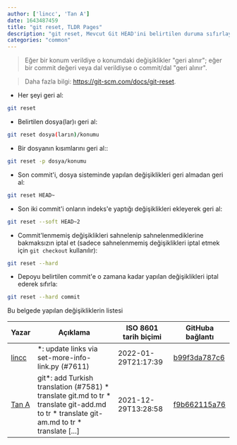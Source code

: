 ```yaml
---
author: ['lincc', 'Tan A']
date: 1643487459
title: "git reset, TLDR Pages"
description: "git reset, Mevcut Git HEAD'ini belirtilen duruma sıfırlayarak commit'leri veya değişiklikleri geri al."
categories: "common"
---
```

> Eğer bir konum verildiye o konumdaki değişiklikler "geri alınır"; eğer bir commit değeri veya dal verildiyse o commit/dal "geri alınır".

> Daha fazla bilgi: <https://git-scm.com/docs/git-reset>.

- Her şeyi geri al:

```bash
git reset
```

- Belirtilen dosya(lar)ı geri al:

```bash
git reset dosya(ların)/konumu
```

- Bir dosyanın kısımlarını geri al::

```bash
git reset -p dosya/konumu
```

- Son commit'i, dosya sisteminde yapılan değişiklikleri geri almadan geri al:

```bash
git reset HEAD~
```

- Son iki commit'i onların indeks'e yaptığı değişiklikleri ekleyerek geri al:

```bash
git reset --soft HEAD~2
```

- Commit'lenmemiş değişiklikleri sahnelenip sahnelenmediklerine bakmaksızın iptal et (sadece sahnelenmemiş değişiklikleri iptal etmek için `git checkout` kullanılır):

```bash
git reset --hard
```

- Depoyu belirtilen commit'e o zamana kadar yapılan değişiklikleri iptal ederek sıfırla:

```bash
git reset --hard commit
```
Bu belgede yapılan değişikliklerin listesi


Yazar | Açıklama | ISO 8601 tarih biçimi | GitHuba bağlantı
------|-----|-----|-----
[lincc](mailto:46962923+blueskyson@users.noreply.github.com) | *: update links via set-more-info-link.py (#7611) | 2022-01-29T21:17:39 | [b99f3da787c6](https://github.com/tldr-pages/tldr/commit/b99f3da787c6f43a545b9cb5ebd8265b1367fbc4)
[Tan A](mailto:40173707+yutyo@users.noreply.github.com) | git*: add Turkish translation (#7581) * translate git.md to tr * translate git-add.md to tr * translate git-am.md to tr * translate [...] | 2021-12-29T13:28:58 | [f9b662115a76](https://github.com/tldr-pages/tldr/commit/f9b662115a765f843982cea237d608aab423e3f7)

